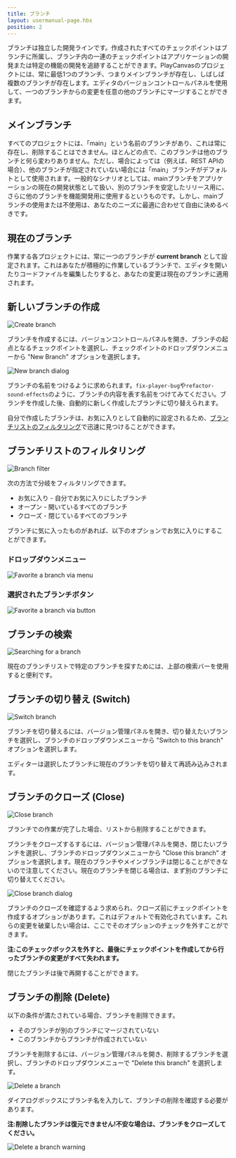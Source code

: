 ```yaml
---
title: ブランチ
layout: usermanual-page.hbs
position: 2
---
```


ブランチは独立した開発ラインです。作成されたすべてのチェックポイントはブランチに所属し、ブランチ内の一連のチェックポイントはアプリケーションの開発または特定の機能の開発を追跡することができます。PlayCanvasのプロジェクトには、常に最低1つのブランチ、つまりメインブランチが存在し、しばしば複数のブランチが存在します。エディタのバージョンコントロールパネルを使用して、一つのブランチからの変更を任意の他のブランチにマージすることができます。

## メインブランチ

すべてのプロジェクトには、「main」という名前のブランチがあり、これは常に存在し、削除することはできません。ほとんどの点で、このブランチは他のブランチと何ら変わりありません。ただし、場合によっては（例えば、REST APIの場合）、他のブランチが指定されていない場合には「main」ブランチがデフォルトとして使用されます。一般的なシナリオとしては、mainブランチをアプリケーションの現在の開発状態として扱い、別のブランチを安定したリリース用に、さらに他のブランチを機能開発用に使用するというものです。しかし、mainブランチの使用または不使用は、あなたのニーズに最適に合わせて自由に決めるべきです。

## 現在のブランチ

作業する各プロジェクトには、常に一つのブランチが **current branch** として設定されます。これはあなたが積極的に作業しているブランチで、エディタを開いたりコードファイルを編集したりすると、あなたの変更は現在のブランチに適用されます。

## 新しいブランチの作成

![Create branch][1]

ブランチを作成するには、バージョンコントロールパネルを開き、ブランチの起点となるチェックポイントを選択し、チェックポイントのドロップダウンメニューから "New Branch" オプションを選択します。

![New branch dialog][2]

ブランチの名前をつけるように求められます。`fix-player-bug`や`refactor-sound-effects`のように、ブランチの内容を表す名前をつけてみてください。ブランチを作成した後、自動的に新しく作成したブランチに切り替えられます。

自分で作成したブランチは、お気に入りとして自動的に設定されるため、[ブランチリストのフィルタリング](#filtering-branch-list)で迅速に見つけることができます。

## ブランチリストのフィルタリング

![Branch filter][9]

次の方法で分岐をフィルタリングできます。

- お気に入り - 自分でお気に入りにしたブランチ
- オープン - 開いているすべてのブランチ
- クローズ - 閉じているすべてのブランチ

ブランチに気に入ったものがあれば、以下のオプションでお気に入りにすることができます。

### ドロップダウンメニュー

![Favorite a branch via menu][10]

### 選択されたブランチボタン

![Favorite a branch via button][11]

## ブランチの検索

![Searching for a branch][8]

現在のブランチリストで特定のブランチを探すためには、上部の検索バーを使用すると便利です。

## ブランチの切り替え (Switch)

![Switch branch][3]

ブランチを切り替えるには、バージョン管理パネルを開き、切り替えたいブランチを選択し、ブランチのドロップダウンメニューから "Switch to this branch" オプションを選択します。

エディターは選択したブランチに現在のブランチを切り替えて再読み込みされます。

## ブランチのクローズ (Close)

![Close branch][4]

ブランチでの作業が完了した場合、リストから削除することができます。

ブランチをクローズするするには、バージョン管理パネルを開き、閉じたいブランチを選択し、ブランチのドロップダウンメニューから "Close this branch" オプションを選択します。現在のブランチやメインブランチは閉じることができないので注意してください。現在のブランチを閉じる場合は、まず別のブランチに切り替えてください。

![Close branch dialog][5]

ブランチのクローズを確認するよう求められ、クローズ前にチェックポイントを作成するオプションがあります。これはデフォルトで有効化されています。これらの変更を破棄したい場合は、ここでそのオプションのチェックを外すことができます。

**注:このチェックボックスを外すと、最後にチェックポイントを作成してから行ったブランチの変更がすべて失われます。**

閉じたブランチは後で再開することができます。

## ブランチの削除 (Delete)

以下の条件が満たされている場合、ブランチを削除できます。

- そのブランチが別のブランチにマージされていない
- このブランチからブランチが作成されていない

ブランチを削除するには、バージョン管理パネルを開き、削除するブランチを選択し、ブランチのドロップダウンメニューで "Delete this branch" を選択します。

![Delete a branch][6]

ダイアログボックスにブランチ名を入力して、ブランチの削除を確認する必要があります。

**注:削除したブランチは復元できません!不安な場合は、ブランチをクローズしてください。**

![Delete a branch warning][7]

[1]: /images/user-manual/version-control/branches/new-branch.png
[2]: /images/user-manual/version-control/branches/new-branch-dialog.png
[3]: /images/user-manual/version-control/branches/switch-branch.png
[4]: /images/user-manual/version-control/branches/close-branch.png
[5]: /images/user-manual/version-control/branches/close-branch-dialog.png
[6]: /images/user-manual/version-control/branches/delete-branch.png
[7]: /images/user-manual/version-control/branches/delete-branch-dialog.png
[8]: /images/user-manual/version-control/branches/search-for-a-branch.gif
[9]: /images/user-manual/version-control/branches/filter-branches.gif
[10]: /images/user-manual/version-control/branches/favorite-branch-via-dropdown.gif
[11]: /images/user-manual/version-control/branches/favorite-branch-via-button.gif
